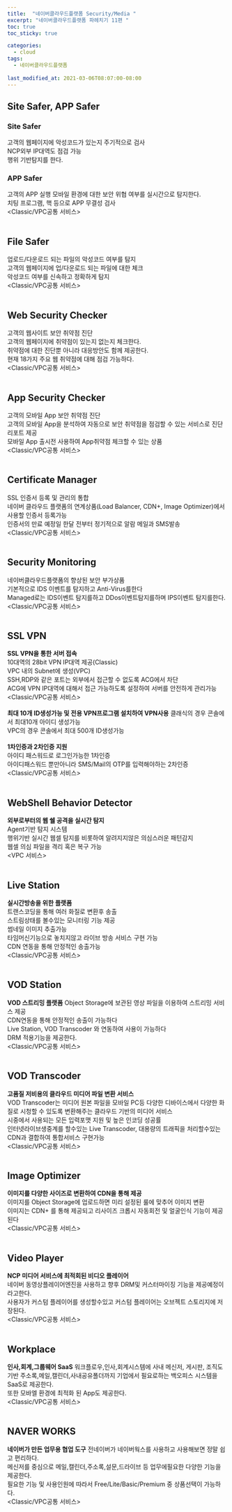 ```yaml
---
title:  "네이버클라우드플랫폼 Security/Media "
excerpt: "네이버클라우드플랫폼 파헤치기 11편 "
toc: true
toc_sticky: true

categories:
  - cloud
tags:
  - 네이버클라우드플랫폼
  
last_modified_at: 2021-03-06T08:07:00-08:00
---
```


## Site Safer, APP Safer
### Site Safer
고객의 웹페이지에 악성코드가 있는지 주기적으로 검사<br>
NCP외부 IP대역도 점검 가능<br>
행위 기반탐지를 한다.<br>
### APP Safer
고객의 APP 실행 모바일 환경에 대한 보안 위협 여부를 실시간으로 탐지한다.<br>
치팅 프로그램, 핵 등으로 APP 무결성 검사<br>
<Classic/VPC공통 서비스><br>
<br>

## File Safer
업로드/다운로드 되는 파일의 악성코드 여부를 탐지<br>
고객의 웹페이지에 업/다운로드 되는 파일에 대한 체크<br>
악성코드 여부를 신속하고 정확하게 탐지<br>
<Classic/VPC공통 서비스><br>
<br>
## Web Security Checker
고객의 웹사이트 보안 취약점 진단<br>
고객의 웹페이지에 취약점이 있는지 없는지 체크한다.<br>
취약점에 대한 진단뿐 아니라 대응방안도 함께 제공한다.<br>
현재 18가지 주요 웹 취약점에 대해 점검 가능하다.<br>
<Classic/VPC공통 서비스><br>
<br>
## App Security Checker
고객의 모바일 App 보안 취약점 진단<br>
고객의 모바일 App을 분석하여 자동으로 보안 취약점을 점검할 수 있는 서비스로 진단 리포트 제공<br>
모바일 App 출시전 사용하여 App취약점 체크할 수 있는 상품<br>
<Classic/VPC공통 서비스><br>
<br>
## Certificate Manager
SSL 인증서 등록 및 관리의 통합<br>
네이버 클라우드 플랫폼의 연계상품(Load Balancer, CDN+, Image Optimizer)에서 사용할 인증서 등록가능<br>
인증서의 만료 예정일 한달 전부터 정기적으로 알람 메일과 SMS발송<br>
<Classic/VPC공통 서비스><br>
<br>

## Security Monitoring
네이버클라우드플랫폼의 향상된 보안 부가상품<br>
기본적으로 IDS 이벤트를 탐지하고 Anti-Virus를한다<br>
Managed로는 IDS이벤트 탐지를하고 DDos이벤트탐지를하며 IPS이벤트 탐지를한다. <br>
<Classic/VPC공통 서비스><br>
<br>
## SSL VPN
__SSL VPN을 통한 서버 접속<br>__
10대역의 28bit VPN IP대역 제공(Classic)<br>
VPC 내의 Subnet에 생성(VPC)<br>
SSH,RDP와 같은 포트는 외부에서 접근할 수 없도록 ACG에서 차단<br>
ACG에 VPN IP대역에 대해서 접근 가능하도록 설정하여 서버를 안전하게 관리가능<br>
<Classic/VPC공통 서비스><br>
<br>
__최대 10개 ID생성가능 및 전용 VPN프로그램 설치하여 VPN사용__
클래식의 경우 콘솔에서 최대10개 아이디 생성가능<br>
VPC의 경우 콘솔에서 최대 500개 ID생성가능<br><br>
__1차인증과 2차인증 지원__<br>
아이디 패스워드로 로그인가능한 1차인증<br>
아이디패스워드 뿐만아니라 SMS/Mail의 OTP를 입력해야하는 2차인증<br>
<Classic/VPC공통 서비스><br>
<br>
## WebShell Behavior Detector
__외부로부터의 웹 쉘 공격을 실시간 탐지__<br>
Agent기반 탐지 시스템<br>
행위기반 실시간 웹셀 탐지를 비롯하여 알려지지않은 의심스러운 패턴감지<br>
웹셀 의심 파일을 격리 혹은 복구 가능 <br>
<VPC 서비스><br>
<br>
## Live Station
__실시간방송을 위한 플랫폼<br>__
트랜스코딩을 통해 여러 화질로 변환후 송출<br>
스트림상태를 볼수있는 모니터링 기능 제공<br>
썸네일 이미지 추출가능<br>
타임머신기능으로 놓치지않고 라이브 방송 서비스 구현 가능<br>
CDN 연동을 통해 안정적인 송출가능<br>
<Classic/VPC공통 서비스><br>
<br>
## VOD Station
__VOD 스트리밍 플랫폼__
Object Storage에 보관된 영상 파일을 이용하여 스트리밍 서비스 제공<br>
CDN연동을 통해 안정적인 송출이 가능하다<br>
Live Station, VOD Transcoder 와 연동하여 사용이 가능하다<br>
DRM 적용기능을 제공한다.<br>
<Classic/VPC공통 서비스><br>
<br>
## VOD Transcoder
__고품질 저비용의 클라우드 미디어 파일 변환 서비스__<br>
VOD Transcoder는 미디어 원본 파일을 모바일 PC등 다양한 디바이스에서 다양한 화질로 시청할 수 있도록 변환해주는 클라우드 기반의 미디어 서비스<br>
시중에서 사용되는 모든 입력포맷 지원 및 높은 인코딩 성공률<br>
인터넷라이브생중계를 할수있는 Live Transcoder, 대용량의 트래픽을 처리할수있는 CDN과 결합하여 통합서비스 구현가능<br>
<Classic/VPC공통 서비스><br>
<br>
## Image Optimizer
__이미지를 다양한 사이즈로 변환하여 CDN을 통해 제공__<br>
이미지를 Object Storage에 업로드하면 미리 설정된 룰에 맞추어 이미지 변환<br>
이미지는 CDN+ 를 통해 제공되고 리사이즈 크롭시 자동회전 및 얼굴인식 기능이 제공된다<br>
<Classic/VPC공통 서비스><br>
<br>
## Video Player
__NCP 미디어 서비스에 최적회된 비디오 플레이어__<br>
네이버 동영상플레이어엔진을 사용하고 향후 DRM및 커스터마이징 기능을 제공예정이라고한다.<br>
사용자가 커스텀 플레이어를 생성할수있고 커스텀 플레이어는 오브젝트 스토리지에 저장된다.<br>
<Classic/VPC공통 서비스><br>
<br>
## Workplace
__인사,회계,그룹웨어 SaaS__
워크플로우,인사,회계시스템에 사내 메신저, 게시판, 조직도 기반 주소록,메일,캘린더,사내공유폴더까지 기업에서 필요로하는 백오피스 시스템을 SaaS로 제공한다.<br>
또한 모바엘 환경에 최적화 된 App도 제공한다.<br>
<Classic/VPC공통 서비스><br>
<br>

## NAVER WORKS
__네이버가 만든 업무용 협업 도구__
전네이버가 네이버웍스를 사용하고 사용해보면 정말 쉽고 편리하다.<br>
메신저를 중심으로 메일,캘린더,주소록,설문,드라이브 등 업무에필요한 다양한 기능을 제공한다.<br>
필요한 기능 및 사용인원에 따라서 Free/Lite/Basic/Premium 중 상품선택이 가능하다.<br>
<Classic/VPC공통 서비스><br>
